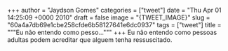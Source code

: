 
+++
author = "Jaydson Gomes"
categories = ["tweet"]
date = "Thu Apr 01 14:25:09 +0000 2010"
draft = false
image = "{TWEET_IMAGE}"
slug = "60a4a7db69e1cbe258cfde6b58127641e6dc0937"
tags = ["tweet"]
title = """Eu não entendo como pesso..."""
+++
Eu não entendo como pessoas adultas podem acreditar que alguem tenha ressuscitado.
